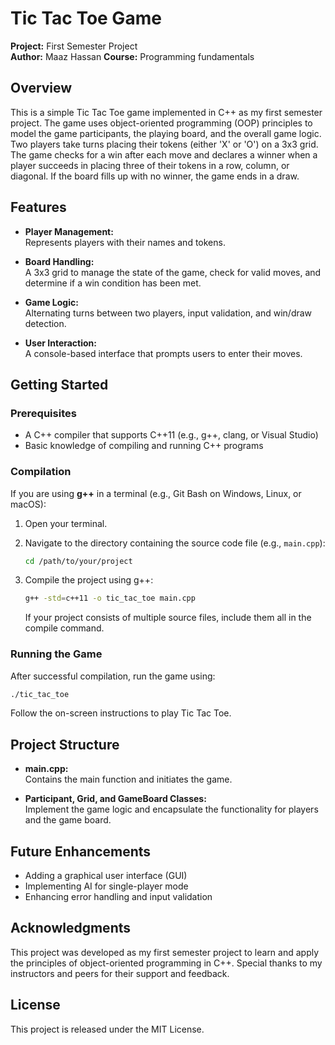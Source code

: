 

# Tic Tac Toe Game

**Project:** First Semester Project  
**Author:** Maaz Hassan
**Course:** Programming fundamentals

## Overview

This is a simple Tic Tac Toe game implemented in C++ as my first semester project. The game uses object-oriented programming (OOP) principles to model the game participants, the playing board, and the overall game logic. Two players take turns placing their tokens (either 'X' or 'O') on a 3x3 grid. The game checks for a win after each move and declares a winner when a player succeeds in placing three of their tokens in a row, column, or diagonal. If the board fills up with no winner, the game ends in a draw.

## Features

- **Player Management:**  
  Represents players with their names and tokens.

- **Board Handling:**  
  A 3x3 grid to manage the state of the game, check for valid moves, and determine if a win condition has been met.

- **Game Logic:**  
  Alternating turns between two players, input validation, and win/draw detection.

- **User Interaction:**  
  A console-based interface that prompts users to enter their moves.

## Getting Started

### Prerequisites

- A C++ compiler that supports C++11 (e.g., g++, clang, or Visual Studio)
- Basic knowledge of compiling and running C++ programs

### Compilation

If you are using **g++** in a terminal (e.g., Git Bash on Windows, Linux, or macOS):

1. Open your terminal.
2. Navigate to the directory containing the source code file (e.g., `main.cpp`):

   ```bash
   cd /path/to/your/project
   ```

3. Compile the project using g++:

   ```bash
   g++ -std=c++11 -o tic_tac_toe main.cpp
   ```

   If your project consists of multiple source files, include them all in the compile command.

### Running the Game

After successful compilation, run the game using:

```bash
./tic_tac_toe
```

Follow the on-screen instructions to play Tic Tac Toe.

## Project Structure

- **main.cpp:**  
  Contains the main function and initiates the game.

- **Participant, Grid, and GameBoard Classes:**  
  Implement the game logic and encapsulate the functionality for players and the game board.

## Future Enhancements

- Adding a graphical user interface (GUI)
- Implementing AI for single-player mode
- Enhancing error handling and input validation

## Acknowledgments

This project was developed as my first semester project to learn and apply the principles of object-oriented programming in C++. Special thanks to my instructors and peers for their support and feedback.

## License

This project is released under the MIT License.

